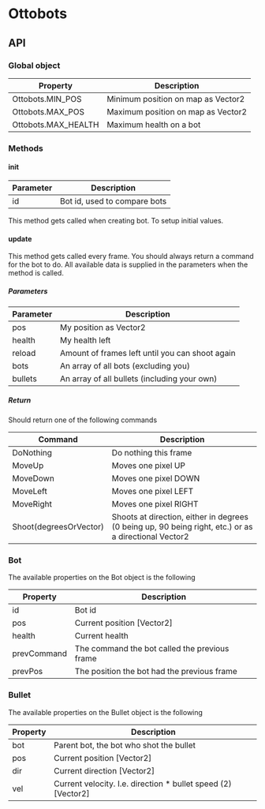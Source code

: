 Ottobots
========

## API

### Global object

Property            | Description
------------------- | -------------
Ottobots.MIN_POS    | Minimum position on map as Vector2
Ottobots.MAX_POS    | Maximum position on map as Vector2
Ottobots.MAX_HEALTH | Maximum health on a bot


### Methods

#### init
Parameter | Description
--------- | -------------
id        | Bot id, used to compare bots

This method gets called when creating bot. To setup initial values.

#### update

This method gets called every frame. You should always return a command for the bot to do. All available data is supplied in the parameters when the method is called.

##### Parameters
Parameter | Description
--------- | -------------
pos       | My position as Vector2
health    | My health left
reload    | Amount of frames left until you can shoot again
bots      | An array of all bots (excluding you)
bullets   | An array of all bullets (including your own)

##### Return
Should return one of the following commands

Command   | Description
--------- | -------------
DoNothing | Do nothing this frame
MoveUp    | Moves one pixel UP
MoveDown  | Moves one pixel DOWN
MoveLeft  | Moves one pixel LEFT
MoveRight | Moves one pixel RIGHT
Shoot(degreesOrVector) | Shoots at direction, either in degrees (0 being up, 90 being right, etc.) or as a directional Vector2


### Bot

The available properties on the Bot object is the following

Property    | Description
----------- | -------------
id          | Bot id
pos         | Current position [Vector2]
health      | Current health
prevCommand | The command the bot called the previous frame
prevPos     | The position the bot had the previous frame


### Bullet

The available properties on the Bullet object is the following

Property   | Description
---------- | -------------
bot        | Parent bot, the bot who shot the bullet
pos        | Current position [Vector2]
dir        | Current direction [Vector2]
vel        | Current velocity. I.e. direction * bullet speed (2) [Vector2]

